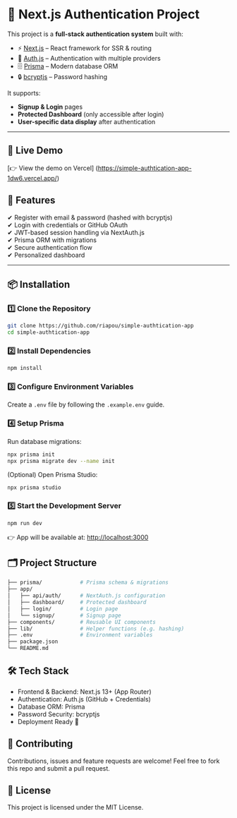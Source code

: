 # 🔐 Next.js Authentication Project

This project is a **full-stack authentication system** built with:

- ⚡ [Next.js](https://nextjs.org/) – React framework for SSR & routing
- 🔑 [Auth.js](https://authjs.dev/) – Authentication with multiple providers
- 🗄 [Prisma](https://www.prisma.io/) – Modern database ORM
- 🔒 [bcryptjs](https://www.npmjs.com/package/bcryptjs) – Password hashing

It supports:

- **Signup & Login** pages
- **Protected Dashboard** (only accessible after login)
- **User-specific data display** after authentication

---

## 🚀 Live Demo

[👉 View the demo on Vercel] (<https://simple-authtication-app-1dw6.vercel.app/>)

## 🚀 Features

✔ Register with email & password (hashed with bcryptjs)  
✔ Login with credentials or GitHub OAuth  
✔ JWT-based session handling via NextAuth.js  
✔ Prisma ORM with migrations  
✔ Secure authentication flow  
✔ Personalized dashboard

---

## 📦 Installation

### 1️⃣ Clone the Repository

```bash
git clone https://github.com/riapou/simple-authtication-app
cd simple-authtication-app
```

### 2️⃣ Install Dependencies

```bash
npm install
```

### 3️⃣ Configure Environment Variables

Create a `.env` file by following the `.example.env` guide.

### 4️⃣ Setup Prisma

Run database migrations:

```bash
npx prisma init
npx prisma migrate dev --name init
```

(Optional) Open Prisma Studio:

```bash
npx prisma studio
```

### 5️⃣ Start the Development Server

```bash
npm run dev
```

👉 App will be available at: <http://localhost:3000>

## 🗂 Project Structure

```bash
├── prisma/            # Prisma schema & migrations
├── app/
│   ├── api/auth/      # NextAuth.js configuration
│   ├── dashboard/     # Protected dashboard
│   ├── login/         # Login page
│   └── signup/        # Signup page
├── components/        # Reusable UI components
├── lib/               # Helper functions (e.g. hashing)
├── .env               # Environment variables
├── package.json
└── README.md
```

## 🛠 Tech Stack

- Frontend & Backend: Next.js 13+ (App Router)
- Authentication: Auth.js (GitHub + Credentials)
- Database ORM: Prisma
- Password Security: bcryptjs
- Deployment Ready 🚀

## 🤝 Contributing

Contributions, issues and feature requests are welcome!
Feel free to fork this repo and submit a pull request.

## 📜 License

This project is licensed under the MIT License.

